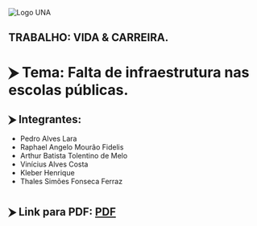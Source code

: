 ![Logo UNA](https://upload.wikimedia.org/wikipedia/commons/archive/9/96/20181204133959%21Centro_Universit%C3%A1rio_UNA.png)
## TRABALHO: VIDA & CARREIRA.


# ⮞ Tema: Falta de infraestrutura nas escolas públicas.
## ⮞ Integrantes:
- Pedro Alves Lara
- Raphael Angelo Mourão Fidelis
- Arthur Batista Tolentino de Melo
- Vinícius Alves Costa
- Kleber Henrique
- Thales Simões Fonseca Ferraz
#

## ⮞ Link para PDF: [PDF](https://drive.google.com/file/d/1ChgzGuh4ZynJAK7bo13el_JCk6irbiVd/view?usp=sharing)
